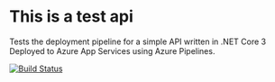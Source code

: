 # This is a test api 
Tests the deployment pipeline for a simple API written in .NET Core 3
Deployed to Azure App Services using Azure Pipelines.

[![Build Status](https://dev.azure.com/deeApi/deeTestApi/_apis/build/status/Sunny-Dee.nuevotestapi?branchName=master)](https://dev.azure.com/deeApi/deeTestApi/_build/latest?definitionId=1&branchName=master)